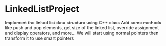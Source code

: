 # LinkedListProject
Implement the linked list data structure using C++ class
Add some methods like push and pop elements, get size of the linked list, 
override assignment and display operators, and more...
We will start using normal pointers then transform it to use smart pointers